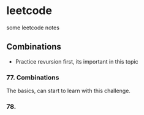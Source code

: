 # leetcode
some leetcode notes

## Combinations

- Practice revursion first, its important in this topic
### 77. Combinations  
The basics, can start to learn with this challenge.  

### 78. 
